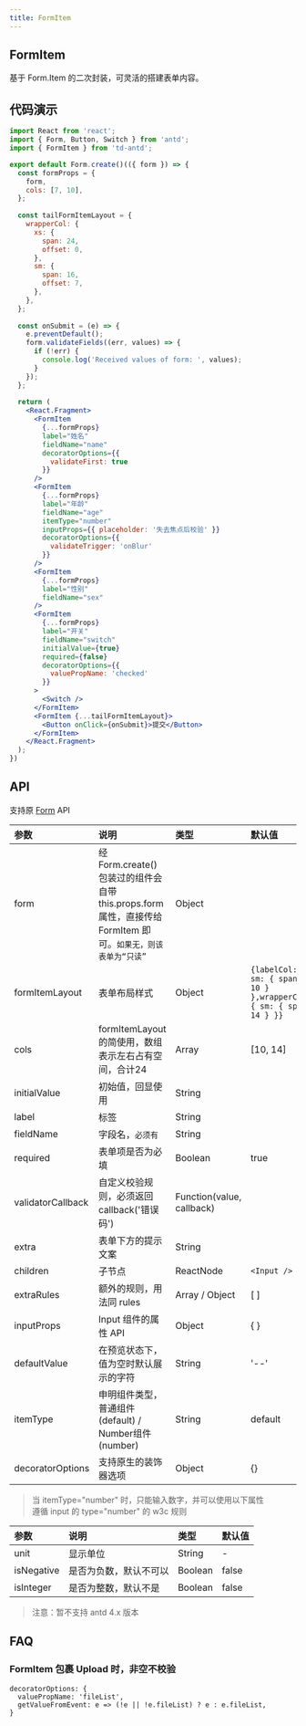 ```yaml
---
title: FormItem
---
```


## FormItem

基于 Form.Item 的二次封装，可灵活的搭建表单内容。

## 代码演示

```jsx
import React from 'react';
import { Form, Button, Switch } from 'antd';
import { FormItem } from 'td-antd';

export default Form.create()(({ form }) => {
  const formProps = {
    form,
    cols: [7, 10],
  };
  
  const tailFormItemLayout = {
    wrapperCol: {
      xs: {
        span: 24,
        offset: 0,
      },
      sm: {
        span: 16,
        offset: 7,
      },
    },
  };
  
  const onSubmit = (e) => {
    e.preventDefault();
    form.validateFields((err, values) => {
      if (!err) {
        console.log('Received values of form: ', values);
      }
    });
  };
  
  return (
    <React.Fragment>
      <FormItem
        {...formProps}
        label="姓名"
        fieldName="name"
        decoratorOptions={{
          validateFirst: true
        }}
      />
      <FormItem
        {...formProps}
        label="年龄"
        fieldName="age"
        itemType="number"
        inputProps={{ placeholder: '失去焦点后校验' }}
        decoratorOptions={{
          validateTrigger: 'onBlur'
        }}
      />
      <FormItem
        {...formProps}
        label="性别"
        fieldName="sex"
      />
      <FormItem
        {...formProps}
        label="开关"
        fieldName="switch"
        initialValue={true}
        required={false}
        decoratorOptions={{
          valuePropName: 'checked'
        }}
      >
        <Switch />
      </FormItem>
      <FormItem {...tailFormItemLayout}>
        <Button onClick={onSubmit}>提交</Button>
      </FormItem>
    </React.Fragment>
  );
})
```

## API

支持原 [Form](https://ant-design.gitee.io/components/form-cn/) API

|参数|说明|类型|默认值|版本|
|:--|:--|:--|:--|:--|
|form|经 Form.create() 包装过的组件会自带 this.props.form 属性，直接传给 FormItem 即可。`如果无，则该表单为“只读”`|Object||
|formItemLayout|表单布局样式|Object|`{labelCol: { sm: { span: 10 } },wrapperCol: { sm: { span: 14 } }}`|
|cols| formItemLayout 的简使用，数组表示左右占有空间，合计24|Array|[10, 14]|
|initialValue|初始值，回显使用|String||
|label|标签|String||
|fieldName|字段名，`必须有`|String||
|required|表单项是否为必填|Boolean|true|
|validatorCallback|自定义校验规则，必须返回callback('错误码')|Function(value, callback)||
|extra|表单下方的提示文案|String||
|children|子节点| ReactNode |`<Input />`|
|extraRules|额外的规则，用法同 rules|Array / Object|[ ]|
|inputProps|Input 组件的属性 API|Object|{ }|
|defaultValue|在预览状态下，值为空时默认展示的字符|String|'--'|1.3.3|
|itemType|申明组件类型，普通组件(default) / Number组件(number)|String|default|
|decoratorOptions|支持原生的装饰器选项|Object|{}|1.5.3|

> 当 itemType="number" 时，只能输入数字，并可以使用以下属性<br />
> 遵循 input 的 type="number" 的 w3c 规则

|参数|说明|类型|默认值|
|:--|:--|:--|:--|
|unit|显示单位|String|-|
|isNegative|是否为负数，默认不可以| Boolean |false|
|isInteger|是否为整数，默认不是|Boolean |false|

> 注意：暂不支持 antd 4.x 版本

## FAQ

### FormItem 包裹 Upload 时，非空不校验

```
decoratorOptions: {
  valuePropName: 'fileList',
  getValueFromEvent: e => (!e || !e.fileList) ? e : e.fileList,
}
```
